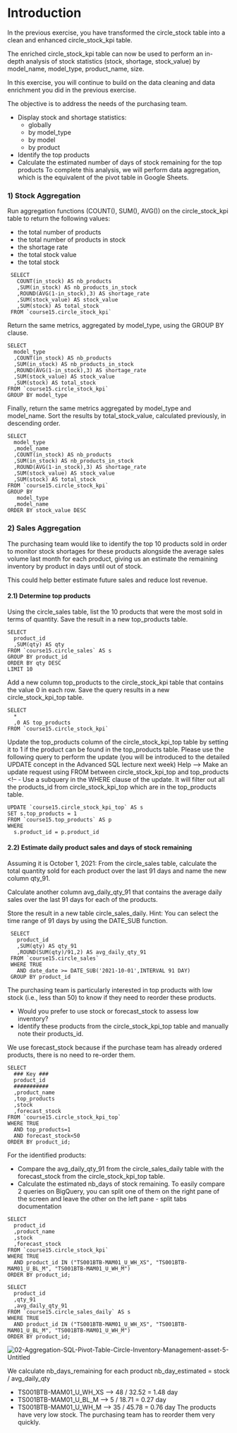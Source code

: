 # Introduction
In the previous exercise, you have transformed the circle_stock table into a clean and enhanced circle_stock_kpi table.

The enriched circle_stock_kpi table can now be used to perform an in-depth analysis of stock statistics (stock, shortage, stock_value) by model_name, model_type, product_name, size.

In this exercise, you will continue to build on the data cleaning and data enrichment you did in the previous exercise.

The objective is to address the needs of the purchasing team.
- Display stock and shortage statistics:
   - globally
   - by model_type
   - by model
   - by product
- Identify the top products
- Calculate the estimated number of days of stock remaining for the top products
To complete this analysis, we will perform data aggregation, which is the equivalent of the pivot table in Google Sheets.

### 1) Stock Aggregation
Run aggregation functions (COUNT(), SUM(), AVG()) on the circle_stock_kpi table to return the following values:
- the total number of products
- the total number of products in stock
- the shortage rate
- the total stock value
- the total stock

```
 SELECT
   COUNT(in_stock) AS nb_products
   ,SUM(in_stock) AS nb_products_in_stock
   ,ROUND(AVG(1-in_stock),3) AS shortage_rate
   ,SUM(stock_value) AS stock_value
   ,SUM(stock) AS total_stock
 FROM `course15.circle_stock_kpi`
```

Return the same metrics, aggregated by model_type, using the GROUP BY clause.
```
SELECT
  model_type
  ,COUNT(in_stock) AS nb_products
  ,SUM(in_stock) AS nb_products_in_stock
  ,ROUND(AVG(1-in_stock),3) AS shortage_rate
  ,SUM(stock_value) AS stock_value
  ,SUM(stock) AS total_stock
FROM `course15.circle_stock_kpi`
GROUP BY model_type
```

Finally, return the same metrics aggregated by model_type and model_name. Sort the results by total_stock_value, calculated previously, in descending order.
```
SELECT
  model_type
  ,model_name
  ,COUNT(in_stock) AS nb_products
  ,SUM(in_stock) AS nb_products_in_stock
  ,ROUND(AVG(1-in_stock),3) AS shortage_rate
  ,SUM(stock_value) AS stock_value
  ,SUM(stock) AS total_stock
FROM `course15.circle_stock_kpi`
GROUP BY
   model_type
  ,model_name
ORDER BY stock_value DESC
```

### 2) Sales Aggregation
The purchasing team would like to identify the top 10 products sold in order to monitor stock shortages for these products alongside the average sales volume last month for each product, giving us an estimate the remaining inventory by product in days until out of stock.

This could help better estimate future sales and reduce lost revenue.

#### 2.1) Determine top products
Using the circle_sales table, list the 10 products that were the most sold in terms of quantity. Save the result in a new top_products table.
```
SELECT
  product_id
  ,SUM(qty) AS qty
FROM `course15.circle_sales` AS s
GROUP BY product_id
ORDER BY qty DESC
LIMIT 10
```
Add a new column top_products to the circle_stock_kpi table that contains the value 0 in each row. Save the query results in a new circle_stock_kpi_top table.

```
SELECT
  *
  ,0 AS top_products
FROM `course15.circle_stock_kpi`
```

Update the top_products column of the circle_stock_kpi_top table by setting it to 1 if the product can be found in the top_products table.
Please use the following query to perform the update (you will be introduced to the detailed UPDATE concept in the Advanced SQL lecture next week)
Help
–> Make an update request using FROM between circle_stock_kpi_top and top_products <!– - Use a subquery in the WHERE clause of the update. It will filter out all the products_id from circle_stock_kpi_top which are in the top_products table.
```
UPDATE `course15.circle_stock_kpi_top` AS s
SET s.top_products = 1
FROM `course15.top_products` AS p
WHERE
  s.product_id = p.product_id
```

#### 2.2) Estimate daily product sales and days of stock remaining
Assuming it is October 1, 2021:
From the circle_sales table, calculate the total quantity sold for each product over the last 91 days and name the new column qty_91.

Calculate another column avg_daily_qty_91 that contains the average daily sales over the last 91 days for each of the products.

Store the result in a new table circle_sales_daily.
Hint: You can select the time range of 91 days by using the DATE_SUB function.
```
 SELECT
   product_id
   ,SUM(qty) AS qty_91
   ,ROUND(SUM(qty)/91,2) AS avg_daily_qty_91
 FROM `course15.circle_sales`
 WHERE TRUE
   AND date_date >= DATE_SUB('2021-10-01',INTERVAL 91 DAY)
 GROUP BY product_id
```

The purchasing team is particularly interested in top products with low stock (i.e., less than 50) to know if they need to reorder these products.
- Would you prefer to use stock or forecast_stock to assess low inventory?
- Identify these products from the circle_stock_kpi_top table and manually note their products_id.

We use forecast_stock because if the purchase team has already ordered products, there is no need to re-order them.

```
SELECT
  ### Key ###
  product_id
  ###########
  ,product_name
  ,top_products
  ,stock
  ,forecast_stock
FROM `course15.circle_stock_kpi_top`
WHERE TRUE
  AND top_products=1
  AND forecast_stock<50
ORDER BY product_id;
```


For the identified products:
- Compare the avg_daily_qty_91 from the circle_sales_daily table with the forecast_stock from the circle_stock_kpi_top table.
- Calculate the estimated nb_days of stock remaining.
To easily compare 2 queries on BigQuery, you can split one of them on the right pane of the screen and leave the other on the left pane - split tabs documentation
```
SELECT
  product_id
  ,product_name
  ,stock
  ,forecast_stock
FROM `course15.circle_stock_kpi`
WHERE TRUE
  AND product_id IN ("TS001BTB-MAM01_U_WH_XS", "TS001BTB-MAM01_U_BL_M", "TS001BTB-MAM01_U_WH_M")
ORDER BY product_id;
```

```
SELECT
  product_id
  ,qty_91
  ,avg_daily_qty_91
FROM `course15.circle_sales_daily` AS s
WHERE TRUE
  AND product_id IN ("TS001BTB-MAM01_U_WH_XS", "TS001BTB-MAM01_U_BL_M", "TS001BTB-MAM01_U_WH_M")
ORDER BY product_id;
```

![02-Aggregation-SQL-Pivot-Table-Circle-Inventory-Management-asset-5-Untitled](https://github.com/user-attachments/assets/44bf5ef8-75b9-4155-9542-e7c7bc78ad11)

We calculate nb_days_remaining for each product nb_day_estimated = stock / avg_daily_qty

- TS001BTB-MAM01_U_WH_XS —> 48 / 32.52 = 1.48 day
- TS001BTB-MAM01_U_BL_M —> 5 / 18.71 = 0.27 day
- TS001BTB-MAM01_U_WH_M —> 35 / 45.78 = 0.76 day The products have very low stock. The purchasing team has to reorder them very quickly.



